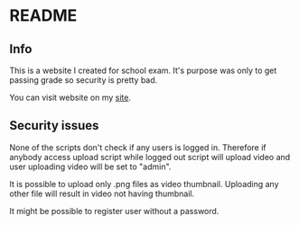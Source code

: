 README
======

Info
----
This is a website I created for school exam.
It's purpose was only to get passing grade so security is pretty bad.

You can visit website on my [site](http://nkg5.cf).

Security issues
---------------
None of the scripts don't check if any users is logged in.
Therefore if anybody access upload script while logged out script will upload video and user uploading video will be set to "admin".

It is possible to upload only .png files as video thumbnail.
Uploading any other file will result in video not having thumbnail.

It might be possible to register user without a password.

